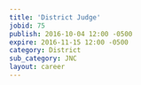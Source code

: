 ```yaml
---
title: 'District Judge'
jobid: 75
publish: 2016-10-04 12:00 -0500
expire: 2016-11-15 12:00 -0500
category: District
sub_category: JNC
layout: career
---
```

